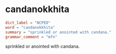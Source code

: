# candanokkhita

``` toml
dict_label = "NCPED"
word = "candanokkhita"
summary = "sprinkled or anointed with candana."
grammar_comment = "mfn"
```

sprinkled or anointed with candana.

